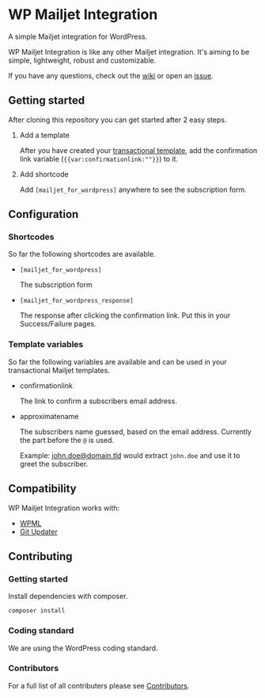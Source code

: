 # WP Mailjet Integration
A simple Mailjet integration for WordPress.

WP Mailjet Integration is like any other Mailjet integration. It's aiming to be simple, lightweight, robust and customizable.

If you have any questions, check out the [wiki](https://github.com/grandeljay/grandeljay-wp-mailjet-integration/wiki) or open an [issue](https://github.com/grandeljay/grandeljay-wp-mailjet-integration/issues).


## Getting started
After cloning this repository you can get started after 2 easy steps.

1. Add a template

    After you have created your [transactional template](https://app.mailjet.com/templates/transactional),
	add the confirmation link variable (`{{var:confirmationlink:""}}`) to it.

1. Add shortcode

    Add `[mailjet_for_wordpress]` anywhere to see the subscription form.

## Configuration

### Shortcodes
So far the following shortcodes are available.

* `[mailjet_for_wordpress]`

  The subscription form

* `[mailjet_for_wordpress_response]`

  The response after clicking the confirmation link. Put this in your Success/Failure pages.

### Template variables
So far the following variables are available and can be used in your transactional Mailjet templates.

* confirmationlink

    The link to confirm a subscribers email address.

* approximatename

    The subscribers name guessed, based on the email address. Currently the part before the `@` is used.

	Example:
	john.doe@domain.tld would extract `john.doe` and use it to greet the subscriber.


## Compatibility

WP Mailjet Integration works with:

* [WPML](https://wpml.org/)
* [Git Updater](https://github.com/afragen/git-updater)


## Contributing

### Getting started
Install dependencies with composer.
```
composer install
```

### Coding standard
We are using the WordPress coding standard.

### Contributors
For a full list of all contributers please see [Contributors](https://github.com/grandeljay/grandeljay-wp-mailjet-integration/graphs/contributors).
